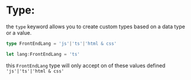 # Type:

the `type` keyword allows you to create custom types based on a data type or a value.

```typescript
type FrontEndLang = 'js'|'ts'|'html & css'

let lang:FrontEndLang = 'ts'
```

this `FrontEndLang` type will only accept on of these values defined `'js'|'ts'|'html & css'`

